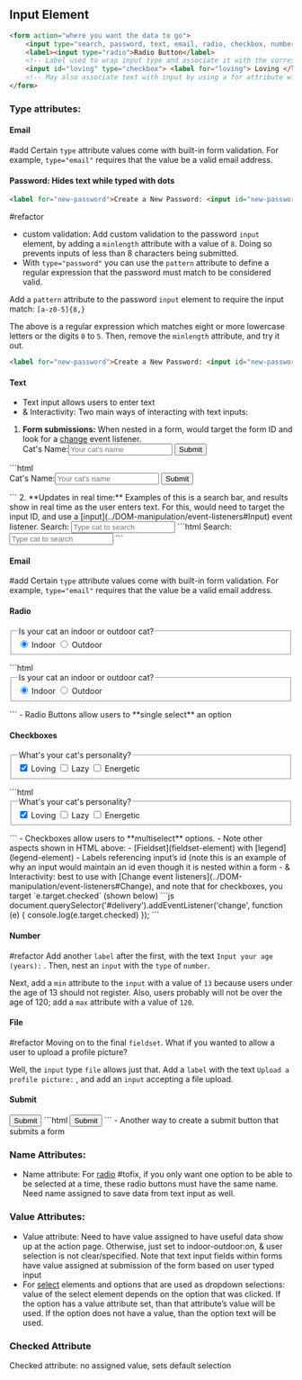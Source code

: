 ## Input Element
```html
<form action="where you want the data to go">
	<input type="search, password, text, email, radio, checkbox, number, file, submit" name="needed for processing data when it's sent to the form action location" placeholder="text that shows in the input field" required>
	<label><input type="radio">Radio Button</label> 
	<!-- Label used to wrap input type and associate it with the corresponding text -->
	<input id="loving" type="checkbox"> <label for="loving"> Loving </label>
	<!-- May also associate text with input by using a for attribute with the same value as the input's id -->
</form>
```

### Type attributes:
#### Email
#add
Certain `type` attribute values come with built-in form validation. For example, `type="email"` requires that the value be a valid email address.

#### Password: Hides text while typed with dots
```html
<label for="new-password">Create a New Password: <input id="new-password" type="password" minlength=8 required /></label>
```
#refactor 
- custom validation: 
Add custom validation to the password `input` element, by adding a `minlength` attribute with a value of `8`. Doing so prevents inputs of less than 8 characters being submitted.
- With `type="password"` you can use the `pattern` attribute to define a regular expression that the password must match to be considered valid.

Add a `pattern` attribute to the password `input` element to require the input match: `[a-z0-5]{8,}`

The above is a regular expression which matches eight or more lowercase letters or the digits `0` to `5`. Then, remove the `minlength` attribute, and try it out.
```html
<label for="new-password">Create a New Password: <input id="new-password" type="password" pattern="[a-z0-5]{8,}" required /></label>
```

#### Text
- Text input allows users to enter text 
- & Interactivity: Two main ways of interacting with text inputs:
1. **Form submissions:** When nested in a form, would target the form ID and look for a [change](../DOM-manipulation/event-listeners#Change) event listener.
	  <form id="cat-name" action="http://www.catphotoapp.com">
	<label>Cat's Name:<input type="text" name="catName" placeholder="Your cat's name" required> </label>
	<button>Submit</button>
</form>
```html
<form id="cat-name" action="http://www.catphotoapp.com">
	<label>Cat's Name:<input type="text" name="catName" placeholder="Your cat's name" required> </label>
	<button>Submit</button>
</form>
```
2. **Updates in real time:** Examples of this is a search bar, and results show in real time as the user enters text. For this, would need to target the input ID, and use a [input](../DOM-manipulation/event-listeners#Input) event listener. 
   <label>Search: <input id="cat-search" type="text" placeholder="Type cat to search"> </label>
   ```html
<label>Search: <input id="cat-search" type="text" placeholder="Type cat to search"> </label>
```

#### Email
#add
Certain `type` attribute values come with built-in form validation. For example, `type="email"` requires that the value be a valid email address.

#### Radio
<form action="http://www.catphotoapp.com">
	<fieldset>
		<legend>Is your cat an indoor or outdoor cat? </legend>
		<label><input id="indoor" type="radio" name="indoor-outdoor" value="indoor" checked> Indoor</label>
		<label><input id="outdoor" type="radio" name="indoor-outdoor" value="outdoor"> Outdoor</label>
	</fieldset>
</form>
```html
<form id="where-live" action="http://www.catphotoapp.com">
	<fieldset>
		<legend>Is your cat an indoor or outdoor cat? </legend>
		<label><input id="indoor" type="radio" name="indoor-outdoor" value="indoor" checked> Indoor</label>
		<label><input id="outdoor" type="radio" name="indoor-outdoor" value="outdoor"> Outdoor</label>
	</fieldset>
</form>
```
- Radio Buttons allow users to **single select** an option
  
#### Checkboxes
<form id="cat-personality">
	<fieldset>
		<legend>What's your cat's personality?</legend>
		<input id="loving" type="checkbox" name="personality" value="loving" checked> <label for="loving">Loving</label>
		<input id="lazy" type="checkbox" name="personality" value="lazy"> <label for="lazy">Lazy</label>
		<input id="energetic" type="checkbox" name="personality" value="energetic"> <label for="energetic"> Energetic</label>
	</fieldset>
</form>
```html
<form id="cat-personality" action="http://www.catphotoapp.com">
	<fieldset>
		<legend>What's your cat's personality?</legend>
		<input id="loving" type="checkbox" name="personality" value="loving" checked> <label for="loving">Loving</label>
		<input id="lazy" type="checkbox" name="personality" value="lazy"> <label for="lazy">Lazy</label>
		<input id="energetic" type="checkbox" name="personality" value="energetic"> <label for="energetic"> Energetic</label>
	</fieldset>
</form>
```
- Checkboxes allow users to **multiselect** options.
- Note other aspects shown in HTML above:
	- [Fieldset](fieldset-element) with [legend](legend-element)
	- Labels referencing input’s id (note this is an example of why an input would maintain an id even though it is nested within a form
- & Interactivity: best to use with [Change event listeners](../DOM-manipulation/event-listeners#Change), and note that for checkboxes, you target `e.target.checked` (shown below)
```js
document.querySelector('#delivery').addEventListener('change', function (e) { console.log(e.target.checked) });
```

#### Number
#refactor 
Add another `label` after the first, with the text `Input your age (years):` . Then, nest an `input` with the `type` of `number`.

Next, add a `min` attribute to the `input` with a value of `13` because users under the age of 13 should not register. Also, users probably will not be over the age of 120; add a `max` attribute with a value of `120`.

#### File
#refactor 
Moving on to the final `fieldset`. What if you wanted to allow a user to upload a profile picture?

Well, the `input` type `file` allows just that. Add a `label` with the text `Upload a profile picture:` , and add an `input` accepting a file upload.

#### Submit
<input type="submit" value="Submit" />
```html
<input type="submit" value="Submit" />
```
- Another way to create a submit button that submits a form

### Name Attributes:
 - Name attribute: For [radio](#Radio) #tofix, if you only want one option to be able to be selected at a time, these radio buttons must have the same name. Need name assigned to save data from text input as well.

### Value Attributes:
- Value attribute: Need to have value assigned to have useful data show up at the action page. Otherwise, just set to indoor-outdoor:on, & user selection is not clear/specified. Note that text input fields within forms have value assigned at submission of the form based on user typed input
- For [select](select-element) elements and options that are used as dropdown selections: value of the select element depends on the option that was clicked. If the option has a value attribute set, than that attribute’s value will be used. If the option does not have a value, than the option text will be used. 

### Checked Attribute
 Checked attribute: no assigned value, sets default selection





